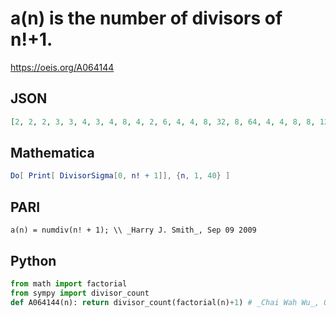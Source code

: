# a\(n\) is the number of divisors of n\!\+1\.
https://oeis.org/A064144
## JSON
```JSON
[2, 2, 2, 3, 3, 4, 3, 4, 8, 4, 2, 6, 4, 4, 8, 32, 8, 64, 4, 4, 8, 8, 12, 4, 4, 4, 2, 4, 8, 32, 16, 16, 32, 4, 32, 64, 2, 4, 16, 128, 2, 8, 16, 8, 8, 8, 16, 4, 32, 32, 64, 16, 16, 4, 4, 16, 8, 16, 4, 16, 16, 8, 32, 8]
```
## Mathematica
```Mathematica
Do[ Print[ DivisorSigma[0, n! + 1]], {n, 1, 40} ]
```
## PARI
```PARI
a(n) = numdiv(n! + 1); \\ _Harry J. Smith_, Sep 09 2009
```
## Python
```Python
from math import factorial
from sympy import divisor_count
def A064144(n): return divisor_count(factorial(n)+1) # _Chai Wah Wu_, Oct 20 2023
```
